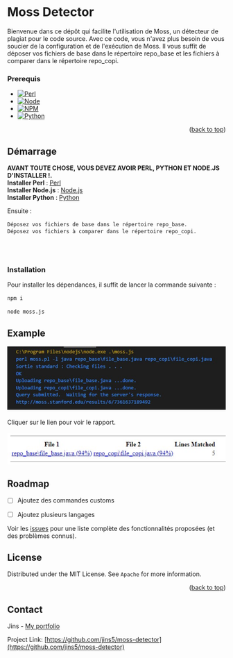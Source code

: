 

# Moss Detector

Bienvenue dans ce dépôt qui facilite l'utilisation de Moss, un détecteur de plagiat pour le code source. Avec ce code, vous n'avez plus besoin de vous soucier de la configuration et de l'exécution de Moss. Il vous suffit de déposer vos fichiers de base dans le répertoire repo_base et les fichiers à comparer dans le répertoire repo_copi.






### Prerequis

* [![Perl][Perl]][Perl-url]
* [![Node][Node.js]][Node-url]
* [![NPM][NPM]][NPM-url]
* [![Python][Python]][Python-url]


<p align="right">(<a href="#readme-top">back to top</a>)</p>



<!-- GETTING STARTED -->
## Démarrage

**AVANT TOUTE CHOSE, VOUS DEVEZ AVOIR PERL, PYTHON ET NODE.JS D'INSTALLER !.**  
__Installer Perl__ : <a href="https://www.perl.org/get.html" target="_blank">Perl</a>  
__Installer Node.js__ : <a href="https://nodejs.org/en" target="_blank">Node.js</a>  
__Installer Python__ : <a href="https://www.python.org/" target="_blank">Python</a>


Ensuite :

    Déposez vos fichiers de base dans le répertoire repo_base.
    Déposez vos fichiers à comparer dans le répertoire repo_copi.



<br>
<br>

### Installation

Pour installer les dépendances, il suffit de lancer la commande suivante :


  ```sh
  npm i
  ```

 ```sh
node moss.js
  ```



## Example


<img src= "docs/example_1.jpg">
<br><br>
Cliquer sur le lien pour voir le rapport. <br><br>
<img src= "docs/example_2.jpg">


<!-- ROADMAP -->
## Roadmap

- [ ] Ajoutez des commandes customs
- [ ] Ajoutez plusieurs langages


Voir les [issues](https://github.com/jins5/) pour une liste complète des fonctionnalités proposées (et des problèmes connus).








<!-- LICENSE -->
## License

Distributed under the MIT License. See `Apache` for more information.

<p align="right">(<a href="#Prerequis">back to top</a>)</p>



<!-- CONTACT -->
## Contact

Jins - [My portfolio](jins5.github.io/portfolio)

Project Link: [https://github.com/jins5/moss-detector](https://github.com/jins5/moss-detector)








[Node.js]: https://img.shields.io/badge/Node.js-339933?style=for-the-badge&logo=nodedotjs&logoColor=white
[Node-url]: https://nodejs.org/en/
[NPM]: https://img.shields.io/badge/NPM-CB3837?style=for-the-badge&logo=npm&logoColor=white
[NPM-url]: https://www.npmjs.com/
[Perl]: https://img.shields.io/badge/Perl-39457E?style=for-the-badge&logo=perl&logoColor=white
[Perl-url]: https://www.perl.org/
[Python]: https://img.shields.io/badge/Python-3776AB?style=for-the-badge&logo=python&logoColor=white
[Python-url]: https://www.python.org/



